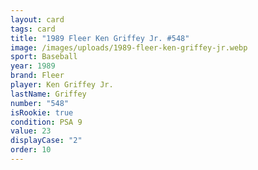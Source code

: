 ```yaml
---
layout: card
tags: card
title: "1989 Fleer Ken Griffey Jr. #548"
image: /images/uploads/1989-fleer-ken-griffey-jr.webp
sport: Baseball
year: 1989
brand: Fleer
player: Ken Griffey Jr.
lastName: Griffey
number: "548"
isRookie: true
condition: PSA 9
value: 23
displayCase: "2"
order: 10
---
```

